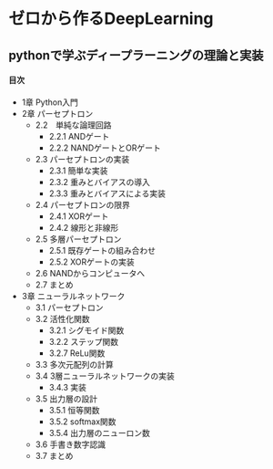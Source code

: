 # ゼロから作るDeepLearning
## pythonで学ぶディープラーニングの理論と実装

#### 目次
* 1章 Python入門
* 2章 パーセプトロン
    * 2.2　単純な論理回路
        * 2.2.1 ANDゲート
        * 2.2.2 NANDゲートとORゲート
    * 2.3 パーセプトロンの実装
        * 2.3.1 簡単な実装
        * 2.3.2 重みとバイアスの導入
        * 2.3.3 重みとバイアスによる実装
    * 2.4 パーセプトロンの限界
        * 2.4.1 XORゲート
        * 2.4.2 線形と非線形
    * 2.5 多層パーセプトロン
        * 2.5.1 既存ゲートの組み合わせ
        * 2.5.2 XORゲートの実装
    * 2.6 NANDからコンピュータへ
    * 2.7 まとめ
* 3章 ニューラルネットワーク
    * 3.1 パーセプトロン
    * 3.2 活性化関数
        * 3.2.1 シグモイド関数
        * 3.2.2 ステップ関数
        * 3.2.7 ReLu関数
    * 3.3 多次元配列の計算
    * 3.4 3層ニューラルネットワークの実装
        * 3.4.3 実装
    * 3.5 出力層の設計
        * 3.5.1 恒等関数
        * 3.5.2 softmax関数
        * 3.5.4 出力層のニューロン数
    * 3.6 手書き数字認識
    * 3.7 まとめ

